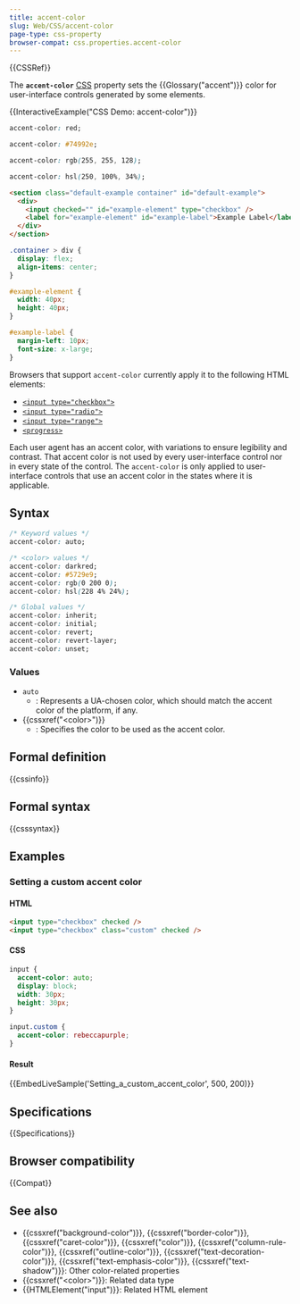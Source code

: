 ```yaml
---
title: accent-color
slug: Web/CSS/accent-color
page-type: css-property
browser-compat: css.properties.accent-color
---
```


{{CSSRef}}

The **`accent-color`** [CSS](/en-US/docs/Web/CSS) property sets the {{Glossary("accent")}} color for user-interface controls generated by some elements.

{{InteractiveExample("CSS Demo: accent-color")}}

```css interactive-example-choice
accent-color: red;
```

```css interactive-example-choice
accent-color: #74992e;
```

```css interactive-example-choice
accent-color: rgb(255, 255, 128);
```

```css interactive-example-choice
accent-color: hsl(250, 100%, 34%);
```

```html interactive-example
<section class="default-example container" id="default-example">
  <div>
    <input checked="" id="example-element" type="checkbox" />
    <label for="example-element" id="example-label">Example Label</label>
  </div>
</section>
```

```css interactive-example
.container > div {
  display: flex;
  align-items: center;
}

#example-element {
  width: 40px;
  height: 40px;
}

#example-label {
  margin-left: 10px;
  font-size: x-large;
}
```

Browsers that support `accent-color` currently apply it to the following HTML elements:

- [`<input type="checkbox">`](/en-US/docs/Web/HTML/Reference/Element/input/checkbox)
- [`<input type="radio">`](/en-US/docs/Web/HTML/Reference/Element/input/radio)
- [`<input type="range">`](/en-US/docs/Web/HTML/Reference/Element/input/range)
- [`<progress>`](/en-US/docs/Web/HTML/Reference/Element/progress)

Each user agent has an accent color, with variations to ensure legibility and
contrast. That accent color is not used by every user-interface control nor in
every state of the control. The `accent-color` is only applied to user-interface
controls that use an accent color in the states where it is applicable.

## Syntax

```css
/* Keyword values */
accent-color: auto;

/* <color> values */
accent-color: darkred;
accent-color: #5729e9;
accent-color: rgb(0 200 0);
accent-color: hsl(228 4% 24%);

/* Global values */
accent-color: inherit;
accent-color: initial;
accent-color: revert;
accent-color: revert-layer;
accent-color: unset;
```

### Values

- `auto`
  - : Represents a UA-chosen color, which should match the accent color of the platform, if any.
- {{cssxref("&lt;color&gt;")}}
  - : Specifies the color to be used as the accent color.

## Formal definition

{{cssinfo}}

## Formal syntax

{{csssyntax}}

## Examples

### Setting a custom accent color

#### HTML

```html
<input type="checkbox" checked />
<input type="checkbox" class="custom" checked />
```

#### CSS

```css
input {
  accent-color: auto;
  display: block;
  width: 30px;
  height: 30px;
}

input.custom {
  accent-color: rebeccapurple;
}
```

#### Result

{{EmbedLiveSample('Setting_a_custom_accent_color', 500, 200)}}

## Specifications

{{Specifications}}

## Browser compatibility

{{Compat}}

## See also

- {{cssxref("background-color")}}, {{cssxref("border-color")}}, {{cssxref("caret-color")}}, {{cssxref("color")}}, {{cssxref("column-rule-color")}}, {{cssxref("outline-color")}}, {{cssxref("text-decoration-color")}}, {{cssxref("text-emphasis-color")}}, {{cssxref("text-shadow")}}: Other color-related properties
- {{cssxref("&lt;color&gt;")}}: Related data type
- {{HTMLElement("input")}}: Related HTML element
